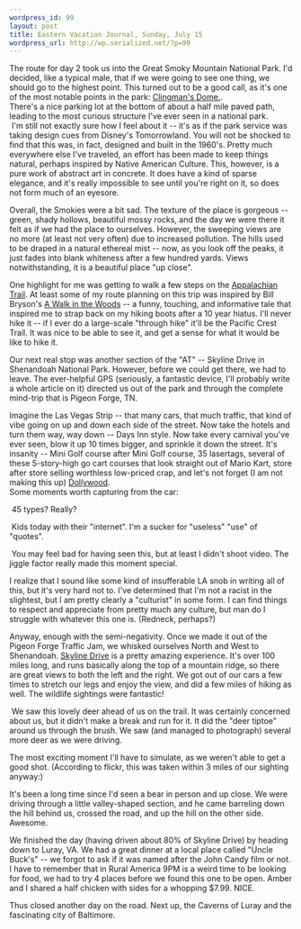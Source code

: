 ```yaml
--- 
wordpress_id: 99
layout: post
title: Eastern Vacation Journal, Sunday, July 15
wordpress_url: http://wp.serialized.net/?p=99
---
```

<p>The route for day 2 took us into the Great Smoky Mountain National Park. I&#39;d decided, like a typical male, that if we were going to see one thing, we should go to the highest point. This turned out to be a good call, as it&#39;s one of the most notable points in the park: <a href="http://maps.google.com/maps?f=q&amp;hl=en&amp;geocode=&amp;q=35.56290%2C+-83.49850&amp;ie=UTF8&amp;ll=35.566026%2C-83.499269&amp;spn=0.036585%2C0.076132&amp;t=h&amp;z=14&amp;om=1">Clingman&#39;s Dome.</a>.<br />
There&#39;s a nice parking lot at the bottom of about a half mile paved path, leading to the most curious structure I&#39;ve ever seen in a national park. <br />
<img src="http://serialized.net/images/9.jpg" alt="" />
I&#39;m still not exactly sure how I feel about it -- it&#39;s as if the park service was taking design cues from Disney&#39;s Tomorrowland. You will not be shocked to find that this was, in fact, designed and built in the 1960&#39;s. Pretty much everywhere else I&#39;ve traveled, an effort has been made to keep things natural, perhaps inspired by Native American Culture. This, however, is a pure work of abstract art in concrete. It does have a kind of sparse elegance, and it&#39;s really impossible to see until you&#39;re right on it, so does not form much of an eyesore.</p>

<p>Overall, the Smokies were a bit sad. The texture of the place is gorgeous -- green, shady hollows, beautiful mossy rocks, and the day we were there it felt as if we had the place to ourselves. However, the sweeping views are no more (at least not very often) due to increased pollution. The hills used to be draped in a natural ethereal mist -- now, as you look off the peaks, it just fades into blank whiteness after a few hundred yards. Views notwithstanding, it is a beautiful place "up close".<br />
<img src="http://serialized.net/images/5.jpg" alt="" /></p>


<p>One highlight for me was getting to walk a few steps on the <a href="http://en.wikipedia.org/wiki/Appalachian_Trail">Appalachian Trail</a>. At least some of my route planning on this trip was inspired by Bill Bryson&#39;s <a href="http://www.amazon.com/Walk-Woods-Rediscovering-America-Appalachian/dp/0307279464/">A Walk in the Woods</a> -- a funny, touching, and informative tale that inspired me to strap back on my hiking boots after a 10 year hiatus. I&#39;ll never hike it -- if I ever do a large-scale "through hike" it&#39;ll be the Pacific Crest Trail. It was nice to be able to see it, and get a sense for what it would be like to hike it.</p>

<p>Our next real stop was another section of the "AT" -- Skyline Drive in Shenandoah National Park. However, before we could get there, we had to leave. The ever-helpful <span class="caps">GPS </span>(seriously, a fantastic device, I&#39;ll probably write a whole article on it) directed us out of the park and through the complete mind-trip that is Pigeon Forge, <span class="caps">TN.</span></p>

<p>Imagine the Las Vegas Strip -- that many cars, that much traffic, that kind of vibe going on up and down each side of the street. Now take the hotels and turn them way, way down -- Days Inn style. Now take every carnival you&#39;ve ever seen, blow it up 10 times bigger, and sprinkle it down the street. It&#39;s insanity -- Mini Golf course after Mini Golf course, 35 lasertags, several of these 5-story-high go cart courses that look straight out of Mario Kart, store after store selling worthless low-priced crap, and let&#39;s not forget (I am not making this up) <a href="http://dollywood.com">Dollywood</a>.<br />
Some moments worth capturing from the car:</p>

<p><img src="http://serialized.net/images/7.jpg" alt="" />
45 types? Really?</p>

<p><img src="http://serialized.net/images/6.jpg" alt="" />
Kids today with their "internet". I&#39;m a sucker for "useless" "use" of "quotes".</p>

<p><img src="http://serialized.net/images/8.jpg" alt="" />
You may feel bad for having seen this, but at least I didn&#39;t shoot video. The jiggle factor really made this moment special.</p>

<p>I realize that I sound like some kind of insufferable LA snob in writing all of this, but it&#39;s very hard not to. I&#39;ve determined that I&#39;m not a racist in the slightest, but I am pretty clearly a "culturist" in some form. I can find things to respect and appreciate from pretty much any culture, but man do I struggle with whatever this one is. (Redneck, perhaps?) </p>

<p>Anyway, enough with the semi-negativity. Once we made it out of the Pigeon Forge Traffic Jam, we whisked ourselves North and West to Shenandoah. <a href="http://en.wikipedia.org/wiki/Skyline_Drive">Skyline Drive</a> is a pretty amazing experience. It&#39;s over 100 miles long, and runs basically along the top of a mountain ridge, so there are great views to both the left and the right. We got out of our cars a few times to stretch our legs and enjoy the view, and did a few miles of hiking as well. The wildlife sightings were fantastic!</p>

<p><img src="http://serialized.net/images/10.jpg" alt="" />
We saw this lovely deer ahead of us on the trail. It was certainly concerned about us, but it didn&#39;t make a break and run for it. It did the "deer tiptoe" around us through the brush. We saw (and managed to photograph) several more deer as we were driving.</p>

<p>The most exciting moment I&#39;ll have to simulate, as we weren&#39;t able to get a good shot. (According to flickr, this was taken within 3 miles of our sighting anyway:)<br />
<img src="http://serialized.net/images/11.jpg" alt="" /></p>

<p>It&#39;s been a long time since I&#39;d seen a bear in person and up close. We were driving through a little valley-shaped section, and he came barreling down the hill behind us, crossed the road, and up the hill on the other side. Awesome.</p>

<p>We finished the day (having driven about 80% of Skyline Drive) by heading down to Luray, <span class="caps">VA.</span> We had a great dinner at a local place called "Uncle Buck&#39;s" -- we forgot to ask if it was named after the John Candy film or not. I have to remember that in Rural America 9PM is a weird time to be looking for food, we had to try 4 places before we found this one to be open. Amber and I shared a half chicken with sides for a whopping $7.99. <span class="caps">NICE.</span></p>

<p>Thus closed another day on the road. Next up, the Caverns of Luray and the fascinating city of Baltimore.</p>
